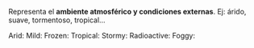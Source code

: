 Representa el **ambiente atmosférico y condiciones externas**. Ej: árido, suave, tormentoso, tropical...

Arid:
Mild:
Frozen:
Tropical:
Stormy:
Radioactive:
Foggy:
